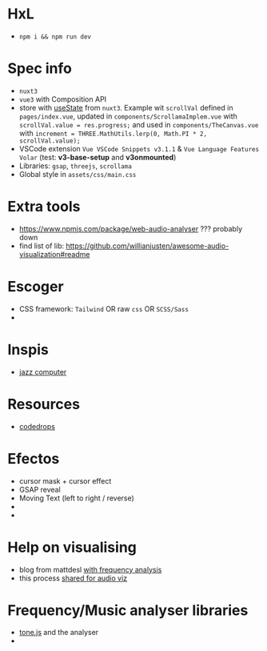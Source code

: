 # HxL

- `npm i && npm run dev`

# Spec info

- `nuxt3`
- `vue3` with Composition API
- store with [useState](https://nuxt.com/docs/getting-started/state-management) from `nuxt3`. Example wit `scrollVal` defined in `pages/index.vue`, updated in `components/ScrollamaImplem.vue` with `scrollVal.value = res.progress;` and used in `components/TheCanvas.vue` with `increment = THREE.MathUtils.lerp(0, Math.PI * 2, scrollVal.value);` 
- VSCode extension `Vue VSCode Snippets v3.1.1` & `Vue Language Features Volar` (test: **v3-base-setup** and **v3onmounted**)
- Libraries: `gsap`, `threejs`, `scrollama`
- Global style in `assets/css/main.css`

# Extra tools

- https://www.npmjs.com/package/web-audio-analyser ??? probably down
- find list of lib: https://github.com/willianjusten/awesome-audio-visualization#readme

# Escoger

- CSS framework: `Tailwind` OR raw `css` OR `SCSS/Sass`
- 

# Inspis

- [jazz computer](http://jazz.computer/)

# Resources
- [codedrops](https://tympanus.net/codrops/)

# Efectos

- cursor mask + cursor effect
- GSAP reveal
- Moving Text (left to right / reverse)
- 
- 

# Help on visualising

- blog from mattdesl [with frequency analysis](https://mattdesl.svbtle.com/audiograph)
- this process [shared for audio viz](https://lusion.co/work/kaos-logo-generator)



# Frequency/Music analyser libraries

- [tone.js](https://tonejs.github.io/docs/14.7.77/Analyser) and the analyser
- 